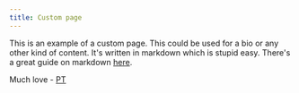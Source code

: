 ```yaml
---
title: Custom page
---
```


This is an example of a custom page. This could be used for a bio or any other kind of content. It's written in markdown which is stupid easy. There's a great guide on markdown [here](https://itopaloglu83.github.io/Jekyll-Markdown-Cheat-Sheet/).

Much love - [PT](http://pedestriantactics.com)
